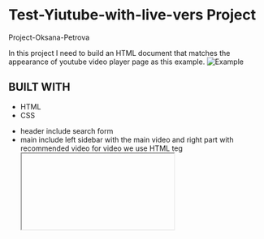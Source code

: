 # Test-Yiutube-with-live-vers  Project

Project-Oksana-Petrova

In this project I need to build  an HTML document that matches the appearance of youtube video player page as this example.
  ![Example](https://archive.ph/Bss88/439986f8be5041ce0ca4c31a1935d39c885b22c6/scr.png)

## BUILT WITH
*  HTML
*  CSS



-  header include search form
-  main include left sidebar with the main video and right part with recommended video
          for video we use HTML teg <iframe>
-  footer

### live version of project [youtube](https://laguna1.github.io/Test-Yiutube-with-live-vers/)
